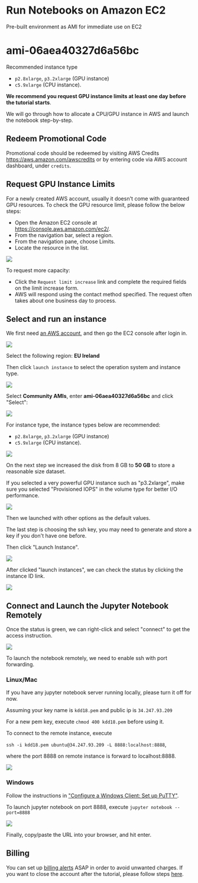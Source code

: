 
# Run Notebooks on Amazon EC2

Pre-built environment as AMI for immediate use on EC2

# ami-06aea40327d6a56bc

Recommended instance type
- `p2.8xlarge`, `p3.2xlarge` (GPU instance)
- `c5.9xlarge` (CPU instance).


**We recommend you request GPU instance limits at least one day before the tutorial starts**.


We will go through how to allocate a CPU/GPU instance in AWS and launch the notebook step-by-step.

## Redeem Promotional Code

Promotional code should be redeemed by visiting AWS Credits https://aws.amazon.com/awscredits or by entering code via AWS account dashboard, under `credits`.

## Request GPU Instance Limits

For a newly created AWS account, usually it doesn't come with guaranteed GPU resources.
To check the GPU resource limit, please follow the below steps:

- Open the Amazon EC2 console at https://console.aws.amazon.com/ec2/.
- From the navigation bar, select a region.             
- From the navigation pane, choose Limits.
- Locate the resource in the list.

![](img/limits.png)

To request more capacity:
- Click the `Request limit increase` link and complete the required fields on the limit increase form. 
- AWS will respond using the contact method specified. The request often takes about one business day to process.

## Select and run an instance

We first need [an AWS account](https://aws.amazon.com/), and then go the EC2 console
after login in.

![](img/aws.png)




Select the following region: **EU Ireland**

Then click `launch instance` to select the operation system and instance type.

![](img/ec2.png)



Select **Community AMIs**, enter **ami-06aea40327d6a56bc** and click "Select":

![](img/choose-ami.png)

For instance type, the instance types below are recommended:
- `p2.8xlarge`, `p3.2xlarge` (GPU instance)
- `c5.9xlarge` (CPU instance).

![](img/p28x.png)

On the next step we increased the disk from 8 GB to **50 GB** to store a reasonable size dataset. 

If you selected a very powerful GPU
instance such as "p3.2xlarge", make sure you selected "Provisioned IOPS" in the
volume type for better I/O performance.

![](img/disk.png)

Then we launched with other options as the default values. 

The last step is choosing the ssh key, you may need to generate and store a key if
you don't have one before. 

Then click "Launch Instance".

![](img/keypair.png)

After clicked "launch instances", we can check the status by clicking the
instance ID link.

![](img/launching.png)

## Connect and Launch the Jupyter Notebook Remotely

Once the status is green, we can right-click and select "connect" to get the access instruction.

![](img/connect.png)

To launch the notebook remotely, we need to enable ssh with port forwarding.

### Linux/Mac

If you have any jupyter notebook server running locally, please turn it off for now.

Assuming your key name is `kdd18.pem` and public ip is `34.247.93.209`

For a new pem key, execute `chmod 400 kdd18.pem` before using it.

To connect to the remote instance, execute 

`ssh -i kdd18.pem ubuntu@34.247.93.209 -L 8888:localhost:8888`, 

where the port 8888 on remote instance is forward to localhost:8888.

![](img/connect-instance-osx.png)

### Windows

Follow the instructions in ["Configure a Windows Client: Set up PuTTY"](https://docs.aws.amazon.com/dlami/latest/devguide/setup-jupyter-configure-client-windows.html#setup-jupyter-win).


To launch jupyter notebook on port 8888, execute `jupyter notebook --port=8888`

![](img/run-notebook.png)

Finally, copy/paste the URL into your browser, and hit enter.

## Billing

You can set up [billing alerts](https://docs.aws.amazon.com/awsaccountbilling/latest/aboutv2/monitor-charges.html) ASAP in order to avoid unwanted charges. If you want to close the account after the tutorial, please follow steps [here](https://aws.amazon.com/premiumsupport/knowledge-center/close-aws-account).
